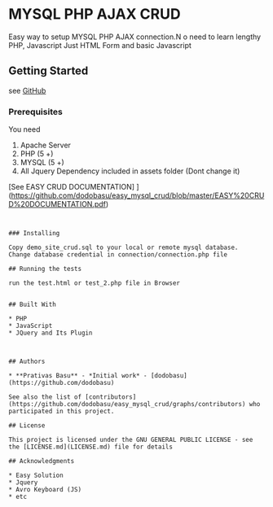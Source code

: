 # MYSQL PHP AJAX CRUD

Easy way to setup MYSQL PHP AJAX connection.N o need to learn lengthy PHP, Javascript Just HTML Form and basic Javascript 

## Getting Started

see [GitHub](https://github.com/dodobasu/easy_mysql_crud/blob/master/EASY%20CRUD%20DOCUMENTATION.pdf)


### Prerequisites

You need
1) Apache Server
2) PHP (5 +)
3) MYSQL (5 +)
4) All Jquery Dependency included in assets folder (Dont change it)

 [See EASY CRUD DOCUMENTATION] ](https://github.com/dodobasu/easy_mysql_crud/blob/master/EASY%20CRUD%20DOCUMENTATION.pdf)
```


### Installing

Copy demo_site_crud.sql to your local or remote mysql database.
Change database credential in connection/connection.php file

## Running the tests

run the test.html or test_2.php file in Browser


## Built With

* PHP
* JavaScript
* JQuery and Its Plugin



## Authors

* **Prativas Basu** - *Initial work* - [dodobasu](https://github.com/dodobasu)

See also the list of [contributors](https://github.com/dodobasu/easy_mysql_crud/graphs/contributors) who participated in this project.

## License

This project is licensed under the GNU GENERAL PUBLIC LICENSE - see the [LICENSE.md](LICENSE.md) file for details

## Acknowledgments

* Easy Solution
* Jquery
* Avro Keyboard (JS)
* etc
